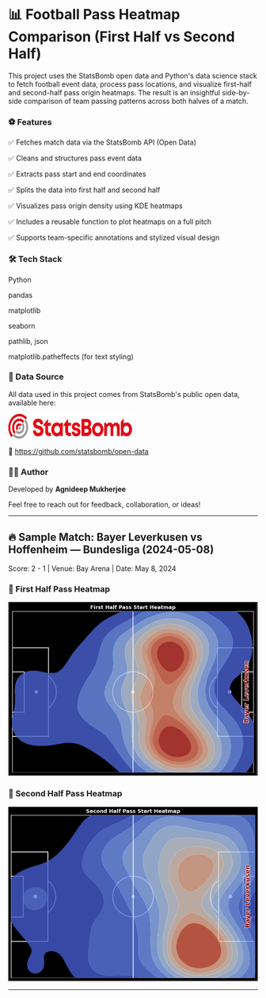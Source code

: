 # 📊 Football Pass Heatmap Comparison (First Half vs Second Half)
This project uses the StatsBomb open data and Python's data science stack to fetch football event data, process pass locations, and visualize first-half and second-half pass origin heatmaps. The result is an insightful side-by-side comparison of team passing patterns across both halves of a match.

### ⚽ Features
✅ Fetches match data via the StatsBomb API (Open Data)

✅ Cleans and structures pass event data

✅ Extracts pass start and end coordinates

✅ Splits the data into first half and second half

✅ Visualizes pass origin density using KDE heatmaps

✅ Includes a reusable function to plot heatmaps on a full pitch

✅ Supports team-specific annotations and stylized visual design

### 🛠️ Tech Stack
Python

pandas

matplotlib

seaborn

pathlib, json

matplotlib.patheffects (for text styling)

### 📁 Data Source
All data used in this project comes from StatsBomb's public open data, available here:

<img src="plots/SB_Logo.png" alt="Logo" width="250" height="50"/>


🔗 https://github.com/statsbomb/open-data


### 🧑‍💻 Author

Developed by **Agnideep Mukherjee**

Feel free to reach out for feedback, collaboration, or ideas!

---
## 🔥 Sample Match: Bayer Leverkusen vs Hoffenheim — Bundesliga (2024-05-08)
Score: 2 - 1 | Venue: Bay Arena | Date: May 8, 2024

### 📸 First Half Pass Heatmap
![First Half](plots/First_half.PNG)

### 📸 Second Half Pass Heatmap
![Second Half](plots/Second_half.PNG)


---
